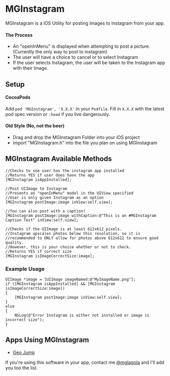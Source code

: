 # MGInstagram
MGInstagram is a iOS Utility for posting Images to Instagram from your app.

#### The Process
- An "openInMenu" is displayed when attempting to post a picture. (Currently the only way to post to instagram)
- The user will have a choice to cancel or to select Instagram
- If the user selects Instagram, the user will be taken to the Instagram app with their Image.

## Setup
#### CocoaPods 
Add `pod 'MGInstagram', 'X.X.X'` in your `Podfile`.  Fill in `X.X.X` with the latest pod spec version or `:head` if you live dangerously.
#### Old Style (No, not the beer)
- Drag and drop the MGInstagram Folder into your iOS project
- import "MGInstagram.h" into the file you plan on using MGInstagram

## MGInstagram Available Methods

```objc  
//Checks to see user has the instagram app installed
//Returns YES if user does have the app
[MGInstagram isAppInstalled];

//Post UIImage to Instagram
//Presents an "openInMenu" model in the UIView specified  
//User is only given Instagram as an option
[MGInstagram postImage:image inView:self.view];

//You can also post with a caption!
[MGInstagram postImage:image withCaption:@"This is an #MGInstagram Caption Test" inView:self.view];

//Checks if the UIImage is at least 612x612 pixels.
//Instagram upscales photos below this resolution, so it is
//recommended to ONLY allow for photos above 612x612 to ensure good quality.
//However, this is your choice whether or not to check.
//Returns YES if correct size
[MGInstagram isImageCorrectSize:image];
```

### Example Usage

```objc  
UIImage *image = [UIImage imageNamed:@"MyImageName.png"];
if ([MGInstagram isAppInstalled] && [MGInstagram isImageCorrectSize:image]) 
{
    [MGInstagram postImage:image inView:self.view];
}
else 
{
   	NSLog(@"Error Instagram is either not installed or image is incorrect size");
}
```

## Apps Using MGInstagram
- [Geo Jump](http://AppStore.com/GeoJump)

If you're using this software in your app, contact me [@mglagola](https://twitter.com/mglagola) and I'll add you too the list.
